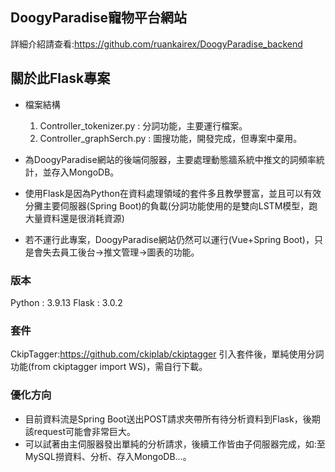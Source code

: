## DoogyParadise寵物平台網站
詳細介紹請查看:https://github.com/ruankairex/DoogyParadise_backend
## 關於此Flask專案
- 檔案結構
    1. Controller_tokenizer.py : 分詞功能，主要運行檔案。
    2. Controller_graphSerch.py : 圖搜功能，開發完成，但專案中棄用。
    

- 為DoogyParadise網站的後端伺服器，主要處理動態牆系統中推文的詞頻率統計，並存入MongoDB。
- 使用Flask是因為Python在資料處理領域的套件多且教學豐富，並且可以有效分攤主要伺服器(Spring Boot)的負載(分詞功能使用的是雙向LSTM模型，跑大量資料還是很消耗資源)
- 若不運行此專案，DoogyParadise網站仍然可以運行(Vue+Spring Boot)，只是會失去員工後台->推文管理->圖表的功能。

### 版本
Python : 3.9.13
Flask : 3.0.2
### 套件
CkipTagger:https://github.com/ckiplab/ckiptagger
引入套件後，單純使用分詞功能(from ckiptagger import WS)，需自行下載。

### 優化方向
- 目前資料流是Spring Boot送出POST請求夾帶所有待分析資料到Flask，後期該request可能會非常巨大。
- 可以試著由主伺服器發出單純的分析請求，後續工作皆由子伺服器完成，如:至MySQL撈資料、分析、存入MongoDB...。
